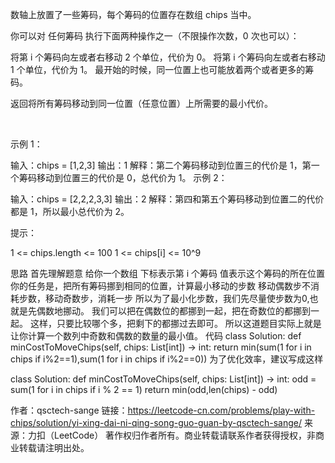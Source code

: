 数轴上放置了一些筹码，每个筹码的位置存在数组 chips 当中。

你可以对 任何筹码 执行下面两种操作之一（不限操作次数，0 次也可以）：

将第 i 个筹码向左或者右移动 2 个单位，代价为 0。
将第 i 个筹码向左或者右移动 1 个单位，代价为 1。
最开始的时候，同一位置上也可能放着两个或者更多的筹码。

返回将所有筹码移动到同一位置（任意位置）上所需要的最小代价。

 

示例 1：

输入：chips = [1,2,3]
输出：1
解释：第二个筹码移动到位置三的代价是 1，第一个筹码移动到位置三的代价是 0，总代价为 1。
示例 2：

输入：chips = [2,2,2,3,3]
输出：2
解释：第四和第五个筹码移动到位置二的代价都是 1，所以最小总代价为 2。
 

提示：

1 <= chips.length <= 100
1 <= chips[i] <= 10^9


思路
首先理解题意
给你一个数组
下标表示第 i 个筹码
值表示这个筹码的所在位置
你的任务是，把所有筹码挪到相同的位置，计算最小移动的步数
移动偶数步不消耗步数，移动奇数步，消耗一步
所以为了最小化步数，我们先尽量使步数为0,也就是先偶数地挪动。
我们可以把在偶数位的都挪到一起，把在奇数位的都挪到一起。
这样，只要比较哪个多，把剩下的都挪过去即可。
所以这道题目实际上就是让你计算一个数列中奇数和偶数的数量的最小值。
代码
class Solution:
    def minCostToMoveChips(self, chips: List[int]) -> int:
        return min(sum(1 for i in chips if i%2==1),sum(1 for i in chips if i%2==0))
为了优化效率，建议写成这样

class Solution:
    def minCostToMoveChips(self, chips: List[int]) -> int:
        odd = sum(1 for i in chips if i % 2 == 1)
        return min(odd,len(chips) - odd)

作者：qsctech-sange
链接：https://leetcode-cn.com/problems/play-with-chips/solution/yi-xing-dai-ni-qing-song-guo-guan-by-qsctech-sange/
来源：力扣（LeetCode）
著作权归作者所有。商业转载请联系作者获得授权，非商业转载请注明出处。